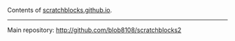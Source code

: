 Contents of [scratchblocks.github.io](http://scratchblocks.github.io).

---

Main repository: <http://github.com/blob8108/scratchblocks2>

